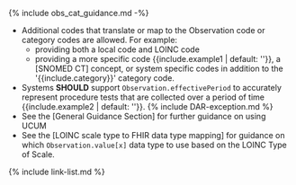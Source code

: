 {% include obs_cat_guidance.md -%}
* Additional codes that translate or map to the Observation code or category codes are allowed.  For example:
   -  providing both a local code and LOINC code
   -  providing a more specific code {{include.example1 | default: ''}}, a [SNOMED CT] concept, or system specific codes in addition to the '{{include.category}}' category code.
* Systems **SHOULD** support `Observation.effectivePeriod` to accurately represent procedure tests that are collected over a period of time {{include.example2 | default: ''}}.
{% include DAR-exception.md %}
* See the [General Guidance Section] for further guidance on using UCUM
* See the [LOINC scale type to FHIR data type mapping] for guidance on which `Observation.value[x]` data type to use based on the LOINC Type of Scale.

{% include link-list.md %}
